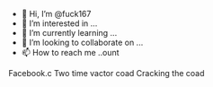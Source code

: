 - 👋 Hi, I’m @fuck167
- 👀 I’m interested in ...
- 🌱 I’m currently learning ...
- 💞️ I’m looking to collaborate on ...
- 📫 How to reach me ..ount
<!---
fuck167/fuck167 is a ✨ special ✨ repository because its `README.md` (this file) appears on your GitHub profile.
You can click the Preview link to take a look at your changes.
--->
Facebook.c Two time vactor coad Cracking the coad 
